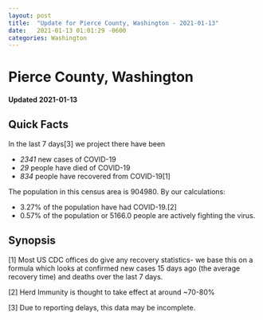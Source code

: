 ```yaml
---
layout: post
title:  "Update for Pierce County, Washington - 2021-01-13"
date:   2021-01-13 01:01:29 -0600
categories: Washington
---
```


# Pierce County, Washington
#### Updated 2021-01-13

## Quick Facts

In the last 7 days[3] we project there have been
- *2341* new cases of COVID-19
- *29* people have died of COVID-19
- *834* people have recovered from COVID-19[1]

The population in this census area is 904980. By our calculations:
- 3.27% of the population have had COVID-19.[2]
- 0.57% of the population or 5166.0 people are actively fighting the virus.

## Synopsis




[1] Most US CDC offices do give any recovery statistics- we base this on a formula which looks at confirmed new cases
15 days ago (the average recovery time) and deaths over the last 7 days.

[2] Herd Immunity is thought to take effect at around ~70-80%

[3] Due to reporting delays, this data may be incomplete.
 
    